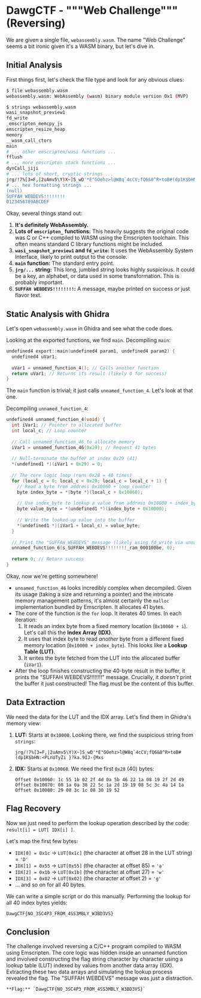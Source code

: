 # DawgCTF - """Web Challenge""" (Reversing)

We are given a single file, `webassembly.wasm`. The name "Web Challenge" seems a bit ironic given it's a WASM binary, but let's dive in.

## Initial Analysis

First things first, let's check the file type and look for any obvious clues:

```bash
$ file webassembly.wasm 
webassembly.wasm: WebAssembly (wasm) binary module version 0x1 (MVP)

$ strings webassembly.wasm 
wasi_snapshot_preview1
fd_write
_emscripten_memcpy_js
emscripten_resize_heap
memory
__wasm_call_ctors
main
# ... other emscripten/wasi functions ...
fflush
# ... more emscripten stack functions ...
dynCall_jiji
# ... lots of short, cryptic strings ...
jrg/!7%[3=F,|2uAmv5\Y)X~]S_wD'*E"GOehz>l@W8q`4cCV;fQ6&0^R+toB#(dp1K$bHN:<PLnUTyZi }?ka.9IJ-{Mxs
# ... hex formatting strings ...
(null)
SUFFAH WEBDEVS!!!!!!!!
0123456789ABCDEF
```

Okay, several things stand out:

1.  **It's definitely WebAssembly.**
2.  **Lots of `emscripten_` functions:** This heavily suggests the original code was C or C++ compiled to WASM using the Emscripten toolchain. This often means standard C library functions might be included.
3.  **`wasi_snapshot_preview1` and `fd_write`:** It uses the WebAssembly System Interface, likely to print output to the console.
4.  **`main` function:** The standard entry point.
5.  **`jrg/...` string:** This long, jumbled string looks highly suspicious. It could be a key, an alphabet, or data used in some transformation. This is probably important.
6.  **`SUFFAH WEBDEVS!!!!!!!!`:** A message, maybe printed on success or just flavor text.

## Static Analysis with Ghidra

Let's open `webassembly.wasm` in Ghidra and see what the code does.

Looking at the exported functions, we find `main`. Decompiling `main`:

```c
undefined4 export::main(undefined4 param1, undefined4 param2) {
  undefined4 uVar1;
  
  uVar1 = unnamed_function_4(); // Calls another function
  return uVar1; // Returns its result (likely 0 for success)
}
```

The `main` function is trivial; it just calls `unnamed_function_4`. Let's look at that one.

Decompiling `unnamed_function_4`:

```c
undefined4 unnamed_function_4(void) {
  int iVar1; // Pointer to allocated buffer
  int local_c; // Loop counter
  
  // Call unnamed_function_46 to allocate memory
  iVar1 = unnamed_function_46(0x29); // Request 41 bytes
  
  // Null-terminate the buffer at index 0x29 (41)
  *(undefined1 *)(iVar1 + 0x29) = 0; 
  
  // The core logic loop (runs 0x28 = 40 times)
  for (local_c = 0; local_c < 0x28; local_c = local_c + 1) {
    // Read a byte from address 0x10060 + loop_counter
    byte index_byte = *(byte *)(local_c + 0x10060); 
    
    // Use index_byte to lookup a value from address 0x10000 + index_byte
    byte value_byte = *(undefined1 *)(index_byte + 0x10000);
    
    // Write the looked-up value into the buffer
    *(undefined1 *)(iVar1 + local_c) = value_byte;
  }
  
  // Print the "SUFFAH WEBDEVS" message (likely using fd_write via unnamed_function_6)
  unnamed_function_6(s_SUFFAH_WEBDEVS!!!!!!!!_ram_000100be, 0); 
  
  return 0; // Return success
}
```

Okay, now we're getting somewhere!

*   `unnamed_function_46` looks incredibly complex when decompiled. Given its usage (taking a size and returning a pointer) and the intricate memory management patterns, it's almost certainly the `malloc` implementation bundled by Emscripten. It allocates 41 bytes.
*   The core of the function is the `for` loop. It iterates 40 times. In each iteration:
    1.  It reads an index byte from a fixed memory location (`0x10060 + i`). Let's call this the **Index Array (IDX)**.
    2.  It uses that index byte to read *another* byte from a different fixed memory location (`0x10000 + index_byte`). This looks like a **Lookup Table (LUT)**.
    3.  It writes the byte fetched from the LUT into the allocated buffer (`iVar1`).
*   After the loop finishes constructing the 40-byte result in the buffer, it prints the "SUFFAH WEBDEVS!!!!!!!!" message. Crucially, it *doesn't* print the buffer it just constructed! The flag must be the content of this buffer.

## Data Extraction

We need the data for the LUT and the IDX array. Let's find them in Ghidra's memory view:

1.  **LUT:** Starts at `0x10000`. Looking there, we find the suspicious string from `strings`:
    ```
    jrg/!7%[3=F,|2uAmv5\Y)X~]S_wD'*E"GOehz>l@W8q`4cCV;fQ6&0^R+toB#(dp1K$bHN:<PLnUTyZi }?ka.9IJ-{Mxs
    ```

2.  **IDX:** Starts at `0x10060`. We need the first `0x28` (40) bytes:
    ```
    Offset 0x10060: 1c 55 1b 02 2f 4d 0a 5b 46 22 1a 08 19 2f 2d 49 
    Offset 0x10070: 08 1a 0a 38 22 5c 1a 2d 19 19 08 5c 3c 4a 14 1a 
    Offset 0x10080: 29 08 3c 1c 08 30 19 52 
    ```

## Flag Recovery

Now we just need to perform the lookup operation described by the code: `result[i] = LUT[ IDX[i] ]`.

Let's map the first few bytes:
*   `IDX[0] = 0x1c` -> `LUT[0x1c]` (the character at offset 28 in the LUT string) = `'D'`
*   `IDX[1] = 0x55` -> `LUT[0x55]` (the character at offset 85) = `'a'`
*   `IDX[2] = 0x1b` -> `LUT[0x1b]` (the character at offset 27) = `'w'`
*   `IDX[3] = 0x02` -> `LUT[0x02]` (the character at offset 2) = `'g'`
*   ... and so on for all 40 bytes.

We can write a simple script or do this manually. Performing the lookup for all 40 index bytes yields:

```
DawgCTF{NO_3SC4P3_FROM_4SS3MBLY_W3BD3VS}
```

## Conclusion

The challenge involved reversing a C/C++ program compiled to WASM using Emscripten. The core logic was hidden inside an unnamed function and involved constructing the flag string character by character using a lookup table (LUT) indexed by values from another data array (IDX). Extracting these two data arrays and simulating the lookup process revealed the flag. The "SUFFAH WEBDEVS" message was just a distraction.
```
**Flag:** `DawgCTF{NO_3SC4P3_FROM_4SS3MBLY_W3BD3VS}`
``` 